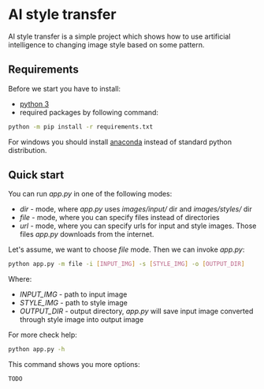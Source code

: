 # AI style transfer

AI style transfer is a simple project which shows 
how to use artificial intelligence to changing image 
style based on some pattern.

## Requirements

Before we start you have to install: 

- [python 3](https://www.python.org/download/releases/3.0/)
- required packages by following command:

```bash
python -m pip install -r requirements.txt
```

For windows you should install [anaconda](https://www.anaconda.com/download/) instead of standard python distribution.


## Quick start

You can run *app.py* in one of the following modes:

- *dir* - mode, where *app.py* uses *images/input/* dir and *images/styles/* dir 
- *file* - mode, where you can specify files instead of directories
- *url* - mode, where you can specify urls for input and style images. Those files *app.py* downloads from the internet.

Let's assume, we want to choose *file* mode. Then we can invoke *app.py*:

```bash
python app.py -m file -i [INPUT_IMG] -s [STYLE_IMG] -o [OUTPUT_DIR]
```

Where:

- *INPUT_IMG* - path to input image
- *STYLE_IMG* - path to style image
- *OUTPUT_DIR* - output directory, *app.py* will save input image converted through style image into output image

For more check help:

```bash
python app.py -h
```

This command shows you more options:

```bash
TODO
```